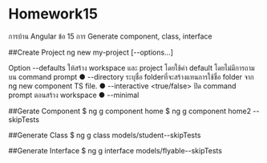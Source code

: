# Homework15

การบ้าน Angular ข้อ 15 การ Generate component, class, interface

##Create Project
ng new my-project [--options...]

Option
--defaults
ให้สร้าง workspace และ project โดยใช้ค่า default โดยไม่มีการถามบน command
prompt
● --directory <foldername>
ระบุชื่อ folderที่จะสร้างแทนการใช้ชื่อ folder จาก ng new
component TS file.
● --interactive <true/false>
ปิด command prompt ตอนสร้าง workspace
● --minimal
  
##Gerate Component
$ ng g component home
$ ng g component home2 --skipTests


##Generate Class 
$ ng g class models/student--skipTests

##Generate Interface
$ ng g interface models/flyable--skipTests


